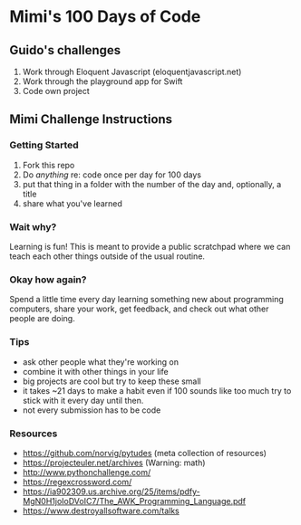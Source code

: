 Mimi's 100 Days of Code
=======================

## Guido's challenges
1. Work through Eloquent Javascript (eloquentjavascript.net)
2. Work through the playground app for Swift
3. Code own project

## Mimi Challenge Instructions

### Getting Started

1. Fork this repo
2. Do *anything* re: code once per day for 100 days
3. put that thing in a folder with the number of the day and, optionally, a title
4. share what you've learned

### Wait why?

Learning is fun! This is meant to provide a public scratchpad where we can
teach each other things outside of the usual routine.

### Okay how again?

Spend a little time every day learning something new about programming computers,
share your work, get feedback, and check out what other people are doing.

### Tips

- ask other people what they're working on
- combine it with other things in your life
- big projects are cool but try to keep these small
- it takes ~21 days to make a habit even if 100 sounds like too much try to
  stick with it every day until then.
- not every submission has to be code

### Resources

- https://github.com/norvig/pytudes (meta collection of resources)
- https://projecteuler.net/archives (Warning: math)
- http://www.pythonchallenge.com/
- https://regexcrossword.com/
- https://ia902309.us.archive.org/25/items/pdfy-MgN0H1joIoDVoIC7/The_AWK_Programming_Language.pdf
- https://www.destroyallsoftware.com/talks
